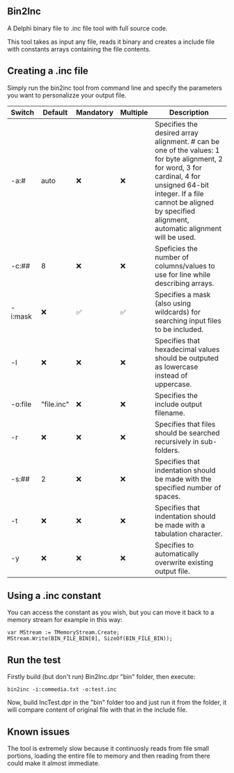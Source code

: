 ## Bin2Inc
A Delphi binary file to .inc file tool with full source code.

This tool takes as input any file, reads it binary and creates a include file with constants arrays containing the file contents.

## Creating a .inc file
Simply run the bin2inc tool from command line and specify the parameters you want to personalizze your output file.

| Switch | Default | Mandatory | Multiple | Description |
|--------|---------|-----------|----------|-------------|
| -a:# | auto | :x: | :x: | Specifies the desired array alignment. # can be one of the values: 1 for byte alignment, 2 for word, 3 for cardinal, 4 for unsigned 64-bit integer. If a file cannot be aligned by specified alignment, automatic alignment will be used. |
| -c:## | 8 | :x: | :x: | Speficies the number of columns/values to use for line while describing arrays. |
| -i:mask | :x: | :white_check_mark: | :white_check_mark: | Specifies a mask (also using wildcards) for searching input files to be included. |
| -l | :x: | :x: | :x: | Specifies that hexadecimal values should be outputed as lowercase instead of uppercase. |
| -o:file | "file.inc" | :x: | :x: | Specifies the include output filename. |
| -r | :x: | :x: | :x: | Specifies that files should be searched recursively in sub-folders. |
| -s:## | 2 | :x: | :x: | Specifies that indentation should be made with the specified number of spaces. |
| -t | :x: | :x: | :x: | Specifies that indentation should be made with a tabulation character. |
| -y | :x: | :x: | :x: | Specifies to automatically overwrite existing output file. |

## Using a .inc constant
You can access the constant as you wish, but you can move it back to a memory stream for example in this way:

```delphi
var MStream := TMemoryStream.Create;
MStream.Write(BIN_FILE_BIN[0], SizeOf(BIN_FILE_BIN));
```

## Run the test
Firstly build (but don't run)  Bin2Inc.dpr "bin" folder, then execute:

```
bin2inc -i:commedia.txt -o:test.inc
```

Now, build IncTest.dpr in the "bin" folder too and just run it from the folder, it will compare content of original file with that in the include file.

## Known issues
The tool is extremely slow because it continuosly reads from file small portions, loading the entire file to memory and then reading from there could make it almost immediate.